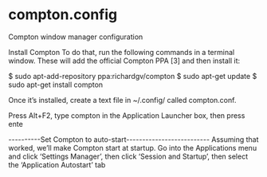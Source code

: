 # compton.config
Compton window manager configuration

Install Compton
To do that, run the following commands in a terminal window. These will add the official Compton PPA [3] and then install it:

$ sudo apt-add-repository ppa:richardgv/compton
$ sudo apt-get update
$ sudo apt-get install compton

Once it’s installed, create a text file in ~/.config/ called compton.conf.

Press Alt+F2, type compton in the Application Launcher box, then press ente

----------Set Compton to auto-start--------------------------
Assuming that worked, we’ll make Compton start at startup. Go into the Applications menu and click ‘Settings Manager’, then click ‘Session and Startup’, then select the ‘Application Autostart’ tab
